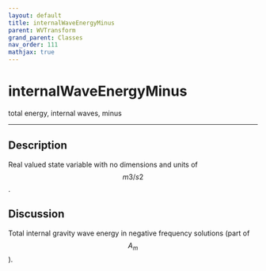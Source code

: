 ```yaml
---
layout: default
title: internalWaveEnergyMinus
parent: WVTransform
grand_parent: Classes
nav_order: 111
mathjax: true
---
```


#  internalWaveEnergyMinus

total energy, internal waves, minus


---

## Description
Real valued state variable with no dimensions and units of $$m3/s2$$.

## Discussion

Total internal gravity wave energy in negative frequency solutions (part of $$A_m$$).

